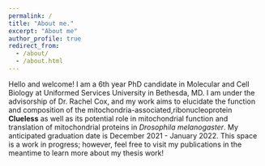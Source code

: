 ```yaml
---
permalink: /
title: "About me."
excerpt: "About me"
author_profile: true
redirect_from:
  - /about/
  - /about.html
---
```


Hello and welcome! I am a 6th year PhD candidate in Molecular and Cell Biology at Uniformed Services University in Bethesda, MD. I am under the advisorship of Dr. Rachel Cox, and my work aims to elucidate the function and composition of the mitochondria-associated,ribonucleoprotein <b>Clueless</b> as well as its potential role in mitochondrial function and translation of mitochondrial proteins in <i>Drosophila melanogaster</i>. My anticipated graduation date is December 2021 - January 2022. This space is a work in progress; however, feel free to visit my publications in the meantime to learn more about my thesis work!
